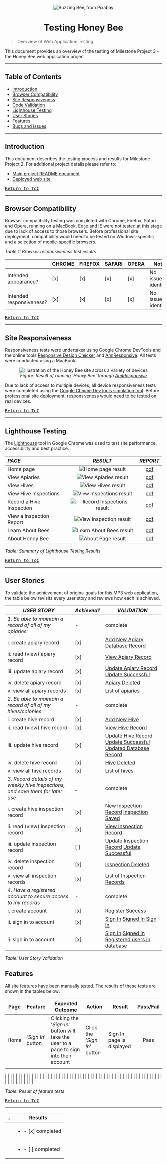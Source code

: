 <p align="center">
  <img src="images/buzzy-bee.png" alt="Buzzing Bee, from Pixabay">
</p>

<h1 align="center">Testing Honey Bee</h1>

> Overview of Web Application Testing

This document provides an overview of the testing of Milestone Project 3 - the Honey Bee web application project.

- - -

## Table of Contents

   - [Introduction](#Introduction)
   - [Browser Compatibility](#Browser-Compatibility)
   - [Site Responsiveness](#Site-Responsiveness)
   - [Code Validation](#Code-Validation)
   - [Lighthouse Testing](#Lighthouse-Testing)
   - [User Stories](#User-Stories)
   - [Features](#Features)
   - [Bugs and Issues](#Bugs-and-Issues)


- - -

## Introduction
This document describes the testing process and results for Milestone Project 2. For additional project details please refer to:
- [Main project README document](../../README.md)
- [Deployed web site](https://mp3-honey-bee-be78d1a6d0c0.herokuapp.com/)

<kbd>[Return to ToC](#Table-of-Contents)</kbd>
- - -

## Browser Compatibility
Browser compatibility testing was completed with Chrome, Firefox, Safari and Opera, running on a MacBook. Edge and IE were not tested at this stage due to lack of access to those browsers. Before professional site deployment, compatibility would need to be tested on Windows-specific and a selection of mobile-specific browsers.

*Table 1: Browser responsiveness test results*

| | CHROME | FIREFOX | SAFARI | OPERA | Notes | 
| ----------- | ----------- | ----------- | ----------- | ----------- | ----------- 
| Intended appearance? | [x] | [x] | [x] | [x] | No issues identified |
| Intended responsiveness? | [x] | [x] | [x] | [x] | No issues identified |

<kbd>[Return to ToC](#Table-of-Contents)</kbd>

- - -

## Site Responsiveness
Responsiveness tests were undertaken using Google Chrome DevTools and the online tools [Responsive Design Checker](https://responsivedesignchecker.com/) and [AmIResponsive](https://ui.dev/amiresponsive). All tests were conducted using a MacBook. 


<p align="center">
    <img src="images/am-i-responsive.png" alt="Illustration of the Honey Bee site across a variety of devices">
    <br>
    <em>Figure: Result of running 'Honey Bee' through <a href="https://ui.dev/amiresponsive" target="_blank">AmIResponsive</a></em>
</p>

Due to lack of access to multiple devices, all device responsiveness tests were completed using the [Google Chrome DevTools simulation tool](https://developer.chrome.com/docs/devtools/device-mode/). Before professional site deployment, responsiveness would need to be tested on real devices.

<kbd>[Return to ToC](#Table-of-Contents)</kbd>

- - -

## Lighthouse Testing
The [Lighthouse](https://developer.chrome.com/docs/lighthouse/overview/) tool in Google Chrome was used to test site performance, accessibility and best practice.

| *PAGE* | *RESULT* | *REPORT* |
| :--- | :---: | :---: |
| Home page | ![Home page result](testing/lighthouse-summaries/lighthouse-home-page.png) | [pdf](testing/lighthouse-reports/lighthouse-home-page.pdf) |
| View Apiaries | ![View Apiaries result](testing/lighthouse-summaries/lighthouse-apiary-table.png) | [pdf](testing/lighthouse-reports/lighthouse-apiary-table.pdf) |
| View Hives | ![View Hives result](testing/lighthouse-summaries/lighthouse-hive-table.png) | [pdf](testing/lighthouse-reports/lighthouse-hive-table.pdf) |
| View Hive Inspections | ![View Inspections result](testing/lighthouse-summaries/lighthouse-inspection-table.png) | [pdf](testing/lighthouse-reports/lighthouse-inspection-table.pdf) |
| Record a Hive Inspection | ![Record Inspections result](testing/lighthouse-summaries/lighthouse-record-inspection.png) | [pdf](testing/lighthouse-reports/lighthouse-record-inspection.pdf) |
| View a Inspection Report | ![View Inspection result](testing/lighthouse-summaries/lighthouse-view-inspection.png) | [pdf](testing/lighthouse-reports/lighthouse-view-inspection.pdf) |
| Learn About Bees | ![Learn About Bees result](testing/lighthouse-summaries/lighthouse-learn-about-bees.png) | [pdf](testing/lighthouse-reports/lighthouse-learn-about-bees.pdf) |
| About Honey Bee | ![About Page result](testing/lighthouse-summaries/lighthouse-about-page.png) | [pdf](testing/lighthouse-reports/lighthouse-about-page.pdf) |

*Table: Summary of Lighthouse Testing Results*

<kbd>[Return to ToC](#Table-of-Contents)</kbd>

- - -

## User Stories
To validate the achievement of original goals for this MP3 web application, the table below revisits every user story and reviews how each is achieved.


| *USER STORY* | *Achieved?* | *VALIDATION* |
| ----------- | ----------- | ----------- |
| *1. Be able to maintain a record of all of my apiaries:* | - | complete |
| i. create apiary record | [x] | <a href="images/walkthrough/10-apiary-newentry.png" target="_blank">Add New Apiary</a> <a href="images/walkthrough/12-apiary-record.png" target="_blank">Database Record</a> |
| ii. read (view) apiary record | [x] | <a href="images/walkthrough/13-apiary-view.png" target="_blank">View Apiary Record</a> |
| iii. update apiary record | [x] | <a href="images/walkthrough/14-apiary-update.png" target="_blank">Update Apiary Record</a> <a href="images/walkthrough/15-apiary-updatesuccess.png" target="_blank">Update Successful </a> |
| iv. delete apiary record | [x] | <a href="images/walkthrough/16-apiary-deletion.png" target="_blank">Apiary Deleted</a> |
| v. view all apiary records | [x] | <a href="images/walkthrough/11-apiary-list.png" target="_blank">List of apiaries</a> |
| *2. Be able to maintain a record of all of my hives/colonies:* | - | complete |
| i. create hive record | [x] | <a href="images/walkthrough/20-hive-newhive.png" target="_blank">Add New Hive</a> |
| ii. read (view) hive record | [x] | <a href="images/walkthrough/22-hive-view.png" target="_blank">View Hive Record</a> |
| iii. update hive record | [x] | <a href="images/walkthrough/23-hive-update.png" target="_blank">Update Hive Record</a> <a href="images/walkthrough/24-hive-updatesuccess.png" target="_blank">Update Successful </a> <a href="images/walkthrough/24-hive-updatesuccess.png" target="_blank">Updated Database Record </a> |
| iv. delete hive record | [x] | <a href="images/walkthrough/26-hive-delete.png" target="_blank">Hive Deleted</a> |
| v. view all hive records | [x] | <a href="images/walkthrough/21-hive-list.png" target="_blank">List of hives</a> |
| *3. Record details of my weekly hive inspections, and save them for later use* | _ | complete |
| i. create hive inspection record | [x] | <a href="images/walkthrough/32-hive-inspectionformfilled.png" target="_blank">New Inspection Record</a> <a href="images/walkthrough/33-hive-inspectionsaved.png" target="_blank">Inspection Saved</a> |
| ii. read (view) inspection record | [x] | <a href="images/walkthrough/35-hive-inspection-record.png" target="_blank">View Inspection Record</a> |
| iii. update inspection record | [ ] | <a href="#" target="_blank">Update Inspection Record</a> <a href="#" target="_blank">Update Successful</a> |
| iv. delete inspection record | [x] | <a href="#" target="_blank">Inspection Deleted</a> |
| v. view all inspection records | [x] | <a href="images/walkthrough/34-hive-inspectionlist.png" target="_blank">List of Inspection Records</a> |
| *4. Have a registered account to secure access to my records* | - | complete |
| i. create account | [x] | <a href="images/walkthrough/05-register-complete.png" target="_blank">Register</a> <a href="images/walkthrough/06-register-success.png" target="_blank">Success</a> |
| ii. sign in to account | [x] | <a href="images/walkthrough/07-signin.png" target="_blank">Sign In</a> <a href="images/walkthrough/08-signedin.png" target="_blank">Signed In</a> <a href="images/walkthrough/07-signin.png" target="_blank">Sign In</a>|
| ii. sign in to account | [x] | <a href="images/walkthrough/07-signin.png" target="_blank">Sign In</a> <a href="images/walkthrough/08-signedin.png" target="_blank">Signed In</a> <a href="images/walkthrough/09-registered-users.png" target="_blank">Registered users in database</a>|

*Table: User Story Validation*


## Features
All site features have been manually tested. The results of these tests are shown in the tables below:

| Page | Feature | Expected Outcome | Action | Result | Pass/Fail | 
| :---: | ------- | ------- | ------- | ------- | :-----: |
| Home | '*Sign In*' button | Clicking the '*Sign In*' button will take the user to a page to sign into their account | Click the '*Sign In*' button | Sign In page is displayed | Pass | 
|  |  |  |  |  |  |

|  |  |  |  |  |  |
|  |  |  |  |  |  |
|  |  |  |  |  |  |
|  |  |  |  |  |  |
|  |  |  |  |  |  |
|  |  |  |  |  |  |
|  |  |  |  |  |  |
|  |  |  |  |  |  |
|  |  |  |  |  |  |
|  |  |  |  |  |  |

*Table: Result of feature tests*

<kbd>[Return to ToC](#Table-of-Contents)</kbd>

- - -

| .. | Results |
| --- | --- | 
| | <ul><li>- [x] completed</li></ul> | 
| | <ul><li>- [ ] completed</li></ul> | 
